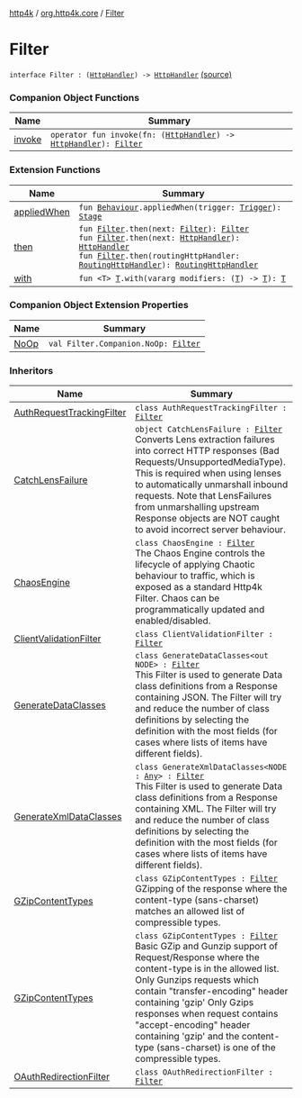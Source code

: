 [http4k](../../index.md) / [org.http4k.core](../index.md) / [Filter](./index.md)

# Filter

`interface Filter : (`[`HttpHandler`](../-http-handler.md)`) -> `[`HttpHandler`](../-http-handler.md) [(source)](https://github.com/http4k/http4k/blob/master/http4k-core/src/main/kotlin/org/http4k/core/Http4k.kt#L7)

### Companion Object Functions

| Name | Summary |
|---|---|
| [invoke](invoke.md) | `operator fun invoke(fn: (`[`HttpHandler`](../-http-handler.md)`) -> `[`HttpHandler`](../-http-handler.md)`): `[`Filter`](./index.md) |

### Extension Functions

| Name | Summary |
|---|---|
| [appliedWhen](../../org.http4k.chaos/applied-when.md) | `fun `[`Behaviour`](../../org.http4k.chaos/-behaviour.md)`.appliedWhen(trigger: `[`Trigger`](../../org.http4k.chaos/-trigger.md)`): `[`Stage`](../../org.http4k.chaos/-stage.md) |
| [then](../then.md) | `fun `[`Filter`](./index.md)`.then(next: `[`Filter`](./index.md)`): `[`Filter`](./index.md)<br>`fun `[`Filter`](./index.md)`.then(next: `[`HttpHandler`](../-http-handler.md)`): `[`HttpHandler`](../-http-handler.md)<br>`fun `[`Filter`](./index.md)`.then(routingHttpHandler: `[`RoutingHttpHandler`](../../org.http4k.routing/-routing-http-handler/index.md)`): `[`RoutingHttpHandler`](../../org.http4k.routing/-routing-http-handler/index.md) |
| [with](../with.md) | `fun <T> `[`T`](../with.md#T)`.with(vararg modifiers: (`[`T`](../with.md#T)`) -> `[`T`](../with.md#T)`): `[`T`](../with.md#T) |

### Companion Object Extension Properties

| Name | Summary |
|---|---|
| [NoOp](../-no-op.md) | `val Filter.Companion.NoOp: `[`Filter`](./index.md) |

### Inheritors

| Name | Summary |
|---|---|
| [AuthRequestTrackingFilter](../../org.http4k.security.oauth.server/-auth-request-tracking-filter/index.md) | `class AuthRequestTrackingFilter : `[`Filter`](./index.md) |
| [CatchLensFailure](../../org.http4k.filter/-server-filters/-catch-lens-failure.md) | `object CatchLensFailure : `[`Filter`](./index.md)<br>Converts Lens extraction failures into correct HTTP responses (Bad Requests/UnsupportedMediaType). This is required when using lenses to automatically unmarshall inbound requests. Note that LensFailures from unmarshalling upstream Response objects are NOT caught to avoid incorrect server behaviour. |
| [ChaosEngine](../../org.http4k.chaos/-chaos-engine/index.md) | `class ChaosEngine : `[`Filter`](./index.md)<br>The Chaos Engine controls the lifecycle of applying Chaotic behaviour to traffic, which is exposed as a standard Http4k Filter. Chaos can be programmatically updated and enabled/disabled. |
| [ClientValidationFilter](../../org.http4k.security.oauth.server/-client-validation-filter/index.md) | `class ClientValidationFilter : `[`Filter`](./index.md) |
| [GenerateDataClasses](../../org.http4k.filter/-generate-data-classes/index.md) | `class GenerateDataClasses<out NODE> : `[`Filter`](./index.md)<br>This Filter is used to generate Data class definitions from a Response containing JSON. The Filter will try and reduce the number of class definitions by selecting the definition with the most fields (for cases where lists of items have different fields). |
| [GenerateXmlDataClasses](../../org.http4k.filter/-generate-xml-data-classes/index.md) | `class GenerateXmlDataClasses<NODE : `[`Any`](https://kotlinlang.org/api/latest/jvm/stdlib/kotlin/-any/index.html)`> : `[`Filter`](./index.md)<br>This Filter is used to generate Data class definitions from a Response containing XML. The Filter will try and reduce the number of class definitions by selecting the definition with the most fields (for cases where lists of items have different fields). |
| [GZipContentTypes](../../org.http4k.filter/-response-filters/-g-zip-content-types/index.md) | `class GZipContentTypes : `[`Filter`](./index.md)<br>GZipping of the response where the content-type (sans-charset) matches an allowed list of compressible types. |
| [GZipContentTypes](../../org.http4k.filter/-server-filters/-g-zip-content-types/index.md) | `class GZipContentTypes : `[`Filter`](./index.md)<br>Basic GZip and Gunzip support of Request/Response where the content-type is in the allowed list. Only Gunzips requests which contain "transfer-encoding" header containing 'gzip' Only Gzips responses when request contains "accept-encoding" header containing 'gzip' and the content-type (sans-charset) is one of the compressible types. |
| [OAuthRedirectionFilter](../../org.http4k.security/-o-auth-redirection-filter/index.md) | `class OAuthRedirectionFilter : `[`Filter`](./index.md) |
